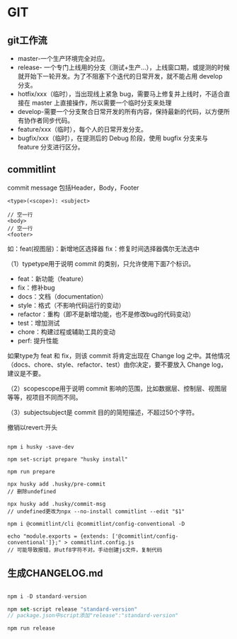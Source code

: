 # GIT

## git工作流

* master-一个生产环境完全对应。
* release- 一个专门上线用的分支（测试+生产...），上线窗口期，或提测的时候就开始下一轮开发。为了不阻塞下个迭代的日常开发，就不能占用 develop 分支。
* hotfix/xxx（临时），当出现线上紧急 bug，需要马上修复并上线时，不适合直接在 master 上直接操作，所以需要一个临时分支来处理
* develop-需要一个分支聚合日常开发的所有内容，保持最新的代码，以方便所有协作者同步代码。
* feature/xxx（临时），每个人的日常开发分支。
* bugfix/xxx（临时），在提测后的 Debug 阶段，使用 bugfix 分支来与 feature 分支进行区分。

## commitlint

commit message 包括Header，Body，Footer

```text
<type>(<scope>): <subject>

// 空一行
<body>
// 空一行
<footer>
```

如：feat(视图层)：新增地区选择器   fix：修复时间选择器偶尔无法选中

（1）typetype用于说明 commit 的类别，只允许使用下面7个标识。

* feat：新功能（feature）
* fix：修补bug
* docs：文档（documentation）
* style：格式（不影响代码运行的变动）
* refactor：重构（即不是新增功能，也不是修改bug的代码变动）
* test：增加测试
* chore：构建过程或辅助工具的变动
* perf: 提升性能

如果type为 feat 和 fix，则该 commit 将肯定出现在 Change log 之中。其他情况（docs、chore、style、refactor、test）由你决定，要不要放入 Change log，建议是不要。

（2）scopescope用于说明 commit 影响的范围，比如数据层、控制层、视图层等等，视项目不同而不同。

（3）subjectsubject是 commit 目的的简短描述，不超过50个字符。

撤销以revert:开头

```text

npm i husky -save-dev

npm set-script prepare "husky install" 

npm run prepare

npx husky add .husky/pre-commit
// 删除undefined

npx husky add .husky/commit-msg
// undefined更改为npx --no-install commitlint --edit "$1" 

npm i @commitlint/cli @commitlint/config-conventional -D

echo "module.exports = {extends: ['@commitlint/config-conventional']};" > commitlint.config.js
// 可能导致报错，非utf8字符不对。手动创建js文件，复制代码
```

## 生成CHANGELOG.md

```javascript

npm i -D standard-version

npm set-script release "standard-version" 
// package.json中script添加"release":"standard-version"

npm run release
```

